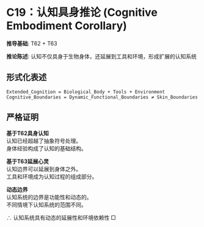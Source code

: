 # C19：认知具身推论 (Cognitive Embodiment Corollary)  

**推导基础**: T62 + T63  

**推论陈述**: 认知不仅具身于生物身体，还延展到工具和环境，形成扩展的认知系统  

## 形式化表述  
```  
Extended_Cognition = Biological_Body + Tools + Environment  
Cognitive_Boundaries = Dynamic_Functional_Boundaries ≠ Skin_Boundaries  
```  

## 严格证明  

**基于T62具身认知**  
认知已经超越了抽象符号处理。  
身体经验构成了认知的基础结构。  

**基于T63延展心灵**  
认知边界可以延展到身体之外。  
工具和环境成为认知过程的组成部分。  

**动态边界**  
认知系统的边界是功能性和动态的。  
不同情境下认知系统的范围不同。  

∴ 认知系统具有动态的延展性和环境依赖性 □  